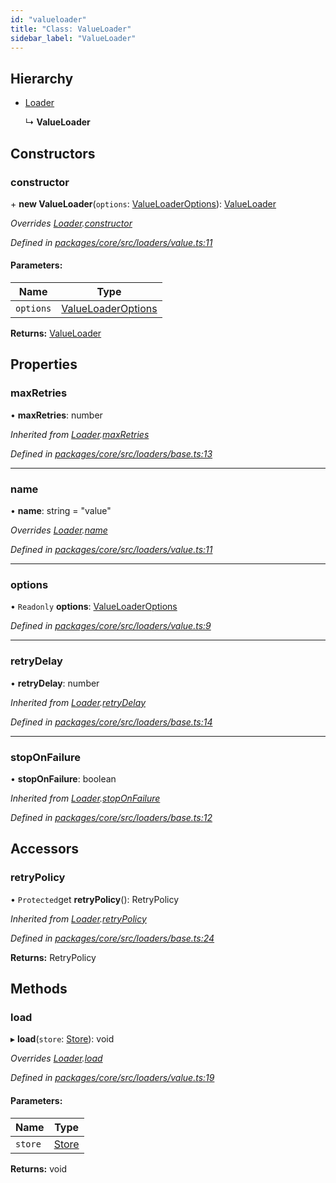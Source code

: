 ```yaml
---
id: "valueloader"
title: "Class: ValueLoader"
sidebar_label: "ValueLoader"
---
```


## Hierarchy

- [Loader](loader.md)

  ↳ **ValueLoader**

## Constructors

### constructor

\+ **new ValueLoader**(`options`: [ValueLoaderOptions](../interfaces/valueloaderoptions.md)): [ValueLoader](valueloader.md)

_Overrides [Loader](loader.md).[constructor](loader.md#constructor)_

_Defined in [packages/core/src/loaders/value.ts:11](https://github.com/willsoto/node-konfig/blob/e86bb60/packages/core/src/loaders/value.ts#L11)_

#### Parameters:

| Name      | Type                                                      |
| --------- | --------------------------------------------------------- |
| `options` | [ValueLoaderOptions](../interfaces/valueloaderoptions.md) |

**Returns:** [ValueLoader](valueloader.md)

## Properties

### maxRetries

• **maxRetries**: number

_Inherited from [Loader](loader.md).[maxRetries](loader.md#maxretries)_

_Defined in [packages/core/src/loaders/base.ts:13](https://github.com/willsoto/node-konfig/blob/e86bb60/packages/core/src/loaders/base.ts#L13)_

---

### name

• **name**: string = "value"

_Overrides [Loader](loader.md).[name](loader.md#name)_

_Defined in [packages/core/src/loaders/value.ts:11](https://github.com/willsoto/node-konfig/blob/e86bb60/packages/core/src/loaders/value.ts#L11)_

---

### options

• `Readonly` **options**: [ValueLoaderOptions](../interfaces/valueloaderoptions.md)

_Defined in [packages/core/src/loaders/value.ts:9](https://github.com/willsoto/node-konfig/blob/e86bb60/packages/core/src/loaders/value.ts#L9)_

---

### retryDelay

• **retryDelay**: number

_Inherited from [Loader](loader.md).[retryDelay](loader.md#retrydelay)_

_Defined in [packages/core/src/loaders/base.ts:14](https://github.com/willsoto/node-konfig/blob/e86bb60/packages/core/src/loaders/base.ts#L14)_

---

### stopOnFailure

• **stopOnFailure**: boolean

_Inherited from [Loader](loader.md).[stopOnFailure](loader.md#stoponfailure)_

_Defined in [packages/core/src/loaders/base.ts:12](https://github.com/willsoto/node-konfig/blob/e86bb60/packages/core/src/loaders/base.ts#L12)_

## Accessors

### retryPolicy

• `Protected`get **retryPolicy**(): RetryPolicy

_Inherited from [Loader](loader.md).[retryPolicy](loader.md#retrypolicy)_

_Defined in [packages/core/src/loaders/base.ts:24](https://github.com/willsoto/node-konfig/blob/e86bb60/packages/core/src/loaders/base.ts#L24)_

**Returns:** RetryPolicy

## Methods

### load

▸ **load**(`store`: [Store](store.md)): void

_Overrides [Loader](loader.md).[load](loader.md#load)_

_Defined in [packages/core/src/loaders/value.ts:19](https://github.com/willsoto/node-konfig/blob/e86bb60/packages/core/src/loaders/value.ts#L19)_

#### Parameters:

| Name    | Type              |
| ------- | ----------------- |
| `store` | [Store](store.md) |

**Returns:** void
